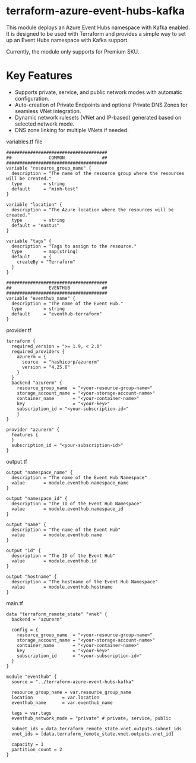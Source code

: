 # terraform-azure-event-hubs-kafka

This module deploys an Azure Event Hubs namespace with Kafka enabled. It is designed to be used with Terraform and provides a simple way to set up an Event Hubs namespace with Kafka support.

Currently, the module only supports for Premium SKU. 

# Key Features 

- Supports private, service, and public network modes with automatic configuration.
- Auto-creation of Private Endpoints and optional Private DNS Zones for seamless VNet integration.
- Dynamic network rulesets (VNet and IP-based) generated based on selected network mode.
- DNS zone linking for multiple VNets if needed.

variables.tf file 
```
######################################
##              COMMON              ##
######################################
variable "resource_group_name" {
  description = "The name of the resource group where the resources will be created."
  type        = string
  default     = "minh-test"
}

variable "location" {
  description = "The Azure location where the resources will be created."
  type        = string
  default = "eastus"
}

variable "tags" {
  description = "Tags to assign to the resource."
  type        = map(string)
  default     = {
    createBy = "Terraform"
  }
}

######################################
##              EVENTHUB            ##
######################################
variable "eventhub_name" {
  description = "The name of the Event Hub."
  type        = string
  default     = "eventhub-terraform"
}
``` 

provider.tf 
``` 
terraform {
  required_version = ">= 1.9, < 2.0"
  required_providers {
    azurerm = {
      source  = "hashicorp/azurerm"
      version = "4.25.0"
    }
  }
  backend "azurerm" {
    resource_group_name  = "<your-resource-group-name>"
    storage_account_name = "<your-storage-account-name>"
    container_name       = "<your-container-name>"
    key                  = "<your-key>"
    subscription_id = "<your-subscription-id>"
    }
}

provider "azurerm" {
  features {
  }
  subscription_id = "<your-subscription-id>"
}
``` 

output.tf 
```
output "namespace_name" {
  description = "The name of the Event Hub Namespace"
  value       = module.eventhub.namespace_name
}

output "namespace_id" {
  description = "The ID of the Event Hub Namespace"
  value       = module.eventhub.namespace_id
}  

output "name" {
  description = "The name of the Event Hub"
  value       = module.eventhub.name
}

output "id" {
  description = "The ID of the Event Hub"
  value       = module.eventhub.id
}

output "hostname" {
  description = "The hostname of the Event Hub Namespace"
  value       = module.eventhub.hostname
}
``` 

main.tf 
```
data "terraform_remote_state" "vnet" {
  backend = "azurerm"

  config = {
    resource_group_name  = "<your-resource-group-name>"
    storage_account_name = "<your-storage-account-name>"
    container_name       = "<your-container-name>"
    key                  = "<your-key>"
    subscription_id      = "<your-subscription-id>"
  }
}

module "eventhub" {
  source = "../terraform-azure-event-hubs-kafka"

  resource_group_name = var.resource_group_name
  location           = var.location
  eventhub_name      = var.eventhub_name 

  tags = var.tags 
  eventhub_network_mode = "private" # private, service, public

  subnet_ids = data.terraform_remote_state.vnet.outputs.subnet_ids 
  vnet_ids = [data.terraform_remote_state.vnet.outputs.vnet_id]

  capacity = 1 
  partition_count = 2
}
```
